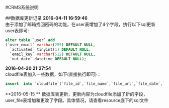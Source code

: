 #CRMS系统说明

##数据库更新记录
**2016-04-11 16:59:46**  
由于添加了邮箱找回密码的功能，在user表增加了4个字段，执行以下sql更新user表即可:
```sql
alter table `user` add
(`user_email` varchar(255) DEFAULT NULL,
  `activated` tinyint(1) DEFAULT NULL,
  `email_key` varchar(512) DEFAULT NULL,
  `out_date` datetime DEFAULT NULL);
```
**2016-04-20 21:27:54**  
cloudfile表加入一些数据，如下(直接执行即可)：  
```sql
insert  into `cloudfile`(`file_id`,`file_name`,`file_url`,`file_date`,`file_descript`,`file_state`) values (1,'黑名单-S01E12','o_1a8rcen951h803jvam5gl3fue9.flv','2016-01-13 01:00:43','123喀喀喀',0),(2,'苹果Surface Pro 3触控笔使用演示','o_1a9bqpsnn1rp8a25rbifgga7s9.mp4','2016-02-17 14:23:32','surface pro3的演示233',0),(3,'苹果Apple Ad iPad mini Piano','o_1a9br7ao61brgu23bodb8q12gu9.mp4','2016-02-17 14:22:59','Apple iPad very good! Do you like Apple! ',0),(4,'苹果Apple iPhone Brilliant','o_1a9braq4od52d2nlesoar5979.mp4','2016-02-17 14:23:08','',0),(5,'【爱范儿评测】Surface Pro 3 上手评测_高清','o_1abve48gr12loibd6r91gnc5r09.mp4','2016-02-20 21:33:25','',0);
```
**2016-05-15 **
数据库表更新，更新内容为cloudfile添加了新的字段，user_file表增加和更改了字段。具体情况，请查看resource底下的sql文件
